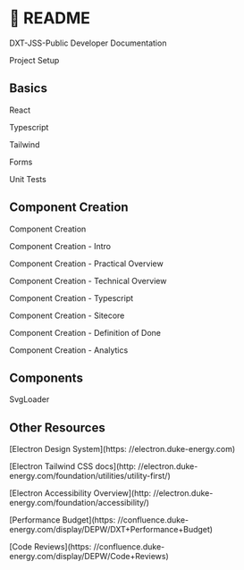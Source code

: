 # 📑 README

DXT-JSS-Public Developer Documentation

Project Setup

## Basics

React

Typescript

Tailwind

Forms

Unit Tests

## Component Creation

Component Creation

Component Creation - Intro

Component Creation - Practical Overview

Component Creation - Technical Overview

Component Creation - Typescript

Component Creation - Sitecore

Component Creation - Definition of Done

Component Creation - Analytics

## Components

SvgLoader

## Other Resources

[Electron Design System](https:
//electron.duke-energy.com)

[Electron Tailwind CSS docs](http:
//electron.duke-energy.com/foundation/utilities/utility-first/)

[Electron Accessibility Overview](http:
//electron.duke-energy.com/foundation/accessibility/)

[Performance Budget](https:
//confluence.duke-energy.com/display/DEPW/DXT+Performance+Budget)

[Code Reviews](https:
//confluence.duke-energy.com/display/DEPW/Code+Reviews)
